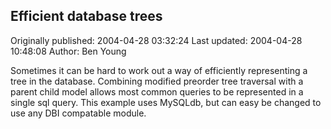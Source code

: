 ## Efficient database trees

Originally published: 2004-04-28 03:32:24
Last updated: 2004-04-28 10:48:08
Author: Ben Young

Sometimes it can be hard to work out a way of efficiently representing a tree in the database. Combining modified preorder tree traversal with a parent child model allows most common queries to be represented in a single sql query. This example uses MySQLdb, but can easy be changed to use any DBI compatable module.